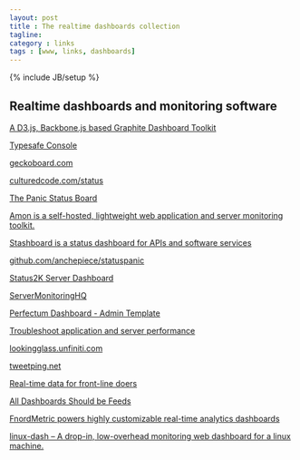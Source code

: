 ```yaml
---
layout: post
title : The realtime dashboards collection
tagline:
category : links
tags : [www, links, dashboards]
---
```

{% include JB/setup %}

Realtime dashboards and monitoring software
-------------------------------------------

[A D3.js, Backbone.js based Graphite Dashboard Toolkit](http://jondot.github.com/graphene/)

[Typesafe Console](http://console-demo.typesafe.com)

[geckoboard.com](https://demo.geckoboard.com/dashboard/B6782E562794C2F2/)

[culturedcode.com/status](http://culturedcode.com/status/)

[The Panic Status Board](http://www.panic.com/blog/2010/03/the-panic-status-board/)

[Amon is a self-hosted, lightweight web application and server monitoring toolkit.](http://amon.cx/)

[Stashboard is a status dashboard for APIs and software services](http://www.stashboard.org/)

[github.com/anchepiece/statuspanic](https://github.com/anchepiece/statuspanic)

[Status2K Server Dashboard](http://status2k.com/)

[ServerMonitoringHQ](http://servermonitoringhq.com/)

[Perfectum Dashboard - Admin Template](http://wrapbootstrap.com/preview/WB0PHMG9K)

[Troubleshoot application and server performance](http://www.graphdat.com/)

[lookingglass.unfiniti.com](http://lookingglass.unfiniti.com/)

[tweetping.net](http://tweetping.net/#)

[Real-time data for front-line doers](http://chartbeat.com/)

[All Dashboards Should be Feeds](http://dashes.com/anil/2013/01/all-dashboards-should-be-feeds.html)

[FnordMetric powers highly customizable real-time analytics dashboards](http://fnordmetric.io/)

[linux-dash – A drop-in, low-overhead monitoring web dashboard for a linux machine.](https://github.com/afaqurk/linux-dash)


